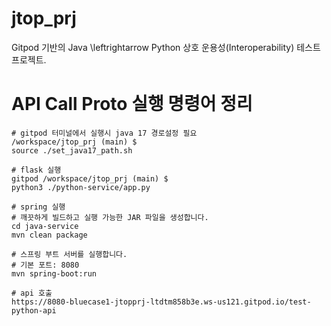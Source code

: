 # jtop_prj
Gitpod 기반의 Java \leftrightarrow Python 상호 운용성(Interoperability) 테스트 프로젝트.

# API Call Proto 실행 명령어 정리
```
# gitpod 터미널에서 실행시 java 17 경로설정 필요
/workspace/jtop_prj (main) $ 
source ./set_java17_path.sh

# flask 실행
gitpod /workspace/jtop_prj (main) $ 
python3 ./python-service/app.py 

# spring 실행
# 깨끗하게 빌드하고 실행 가능한 JAR 파일을 생성합니다.
cd java-service
mvn clean package

# 스프링 부트 서버를 실행합니다.
# 기본 포트: 8080
mvn spring-boot:run

# api 호출
https://8080-bluecase1-jtopprj-ltdtm858b3e.ws-us121.gitpod.io/test-python-api
```
